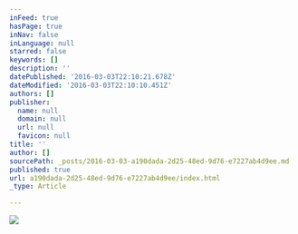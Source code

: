 ```yaml
---
inFeed: true
hasPage: true
inNav: false
inLanguage: null
starred: false
keywords: []
description: ''
datePublished: '2016-03-03T22:10:21.678Z'
dateModified: '2016-03-03T22:10:10.451Z'
authors: []
publisher:
  name: null
  domain: null
  url: null
  favicon: null
title: ''
author: []
sourcePath: _posts/2016-03-03-a190dada-2d25-48ed-9d76-e7227ab4d9ee.md
published: true
url: a190dada-2d25-48ed-9d76-e7227ab4d9ee/index.html
_type: Article

---
```

![](https://the-grid-user-content.s3-us-west-2.amazonaws.com/7a9cdd75-496c-46b0-a3d6-d9dafd9d6338.jpg)